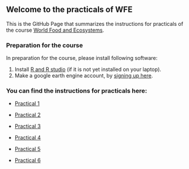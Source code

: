 
## Welcome to the practicals of WFE

This is the GitHub Page that summarizes the instructions for practicals of the course  [World Food and Ecosystems](https://canvas.uva.nl/courses/46220).


### Preparation for the course

In preparation for the course, please install following software: 
1. Install [R and R studio](http://cran.rstudio.com/) (if it is not yet installed on your laptop).
2. Make a google earth engine account, by [signing up here](https://signup.earthengine.google.com/#!/). 

### You can find the instructions for practicals here: 
- [Practical 1](https://cagecode.github.io/World-Food-Ecosystems/practical1/intro.html)

- [Practical 2](https://cagecode.github.io/World-Food-Ecosystems/practical2/intro.html-)

- [Practical 3](https://cagecode.github.io/World-Food-Ecosystems/practical3/intro.html-)

- [Practical 4](https://cagecode.github.io/World-Food-Ecosystems/practical4/intro.html-)

- [Practical 5](https://cagecode.github.io/World-Food-Ecosystems/practical5/intro.html-)

- [Practical 6](https://cagecode.github.io/World-Food-Ecosystems/practical6/intro.html-)

